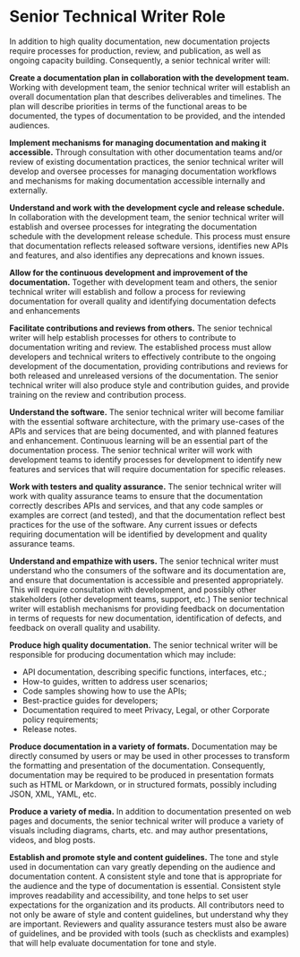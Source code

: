 # Senior Technical Writer Role

In addition to high quality documentation, new documentation projects require processes for production, review, and publication, as well as ongoing capacity building. Consequently, a senior technical writer will:

**Create a documentation plan in collaboration with the development team.** Working with development team, the senior technical writer will establish an overall documentation plan that describes deliverables and timelines. The plan will describe priorities in terms of the functional areas to be documented, the types of documentation to be provided, and the intended audiences.

**Implement mechanisms for managing documentation and making it accessible.** Through consultation with other documentation teams and/or review of existing documentation practices, the senior technical writer will develop and oversee processes for managing documentation workflows and mechanisms for making documentation accessible internally and externally. 

**Understand and work with the development cycle and release schedule.** In collaboration with the development team, the senior technical writer will establish and oversee processes for integrating the documentation schedule with the development release schedule. This process must ensure that documentation reflects released software versions, identifies new APIs and features, and also identifies any deprecations and known issues.

**Allow for the continuous development and improvement of the documentation.** Together with development team and others, the senior technical writer will establish and follow a process for reviewing documentation for overall quality and identifying documentation defects and enhancements

**Facilitate contributions and reviews from others.** The senior technical writer will help establish processes for others to contribute to documentation writing and review. The established process must allow developers and technical writers to effectively contribute to the ongoing development of the documentation, providing contributions and reviews for both released and unreleased versions of the documentation. The senior technical writer will also produce style and contribution guides, and provide training on the review and contribution process.

**Understand the software.** The senior technical writer will become familiar with the essential software architecture, with the primary use-cases of the APIs and services that are being documented, and with planned features and enhancement. Continuous learning will be an essential part of the documentation process. The senior technical writer will work with development teams to identify processes for development to identify new features and services that will require documentation for specific releases.

**Work with testers and quality assurance.** The senior technical writer will work with quality assurance teams to ensure that the documentation correctly describes APIs and services, and that any code samples or examples are correct (and tested), and that the documentation reflect best practices for the use of the software. Any current issues or defects requiring documentation will be identified by development and quality assurance teams.

**Understand and empathize with users.** The senior technical writer must understand who the consumers of the software and its documentation are, and ensure that documentation is accessible and presented appropriately. This will require consultation with development, and possibly other stakeholders (other development teams, support, etc.) The senior technical writer will establish mechanisms for providing feedback on documentation in terms of requests for new documentation, identification of  defects, and feedback on overall quality and usability.

**Produce high quality documentation.** The senior technical writer will be responsible for producing documentation which may include: 
- API documentation, describing specific functions, interfaces, etc.;
- How-to guides, written to address user scenarios;
- Code samples showing how to use the APIs;
- Best-practice guides for developers; 
- Documentation required to meet Privacy, Legal, or other Corporate policy requirements;
- Release notes.

**Produce documentation in a variety of formats.** Documentation may be directly consumed by users or may be used in other processes to transform the formatting and presentation of the documentation. Consequently, documentation may be required to be produced in presentation formats such as HTML or Markdown, or in structured formats, possibly including JSON, XML, YAML, etc.

**Produce a variety of media.** In addition to documentation presented on web pages and documents, the senior technical writer will produce a variety of visuals including diagrams, charts, etc. and may author presentations, videos, and blog posts.

**Establish and promote style and content guidelines.** The tone and style used in documentation can vary greatly depending on the audience and documentation content. A consistent style and tone that is appropriate for the audience and the type of documentation is essential. Consistent style improves readability and accessibility, and tone helps to set user expectations for the organization and its products. All contributors need to not only be aware of style and content guidelines, but understand why they are important. Reviewers and quality assurance testers must also be aware of guidelines, and be provided with tools (such as checklists and examples) that will help evaluate documentation for tone and style.


